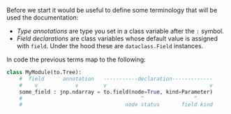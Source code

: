 <!-- ### Terminology: -->

Before we start it would be useful to define some terminology that will be used the documentation:

* _Type annotations_ are type you set in a class variable after the `:` symbol.
* _Field declarations_ are class variables whose default value is assigned with `field`. Under the hood these are `dataclass.Field` instances.

In code the previous terms map to the following:

```python
class MyModule(to.Tree):
    #  field      annotation   -----------declaration-------------
    #    v            v        v                                 v
    some_field : jnp.ndarray = to.field(node=True, kind=Parameter)
    #                                      ^                ^
    #                                 node status       field kind
```